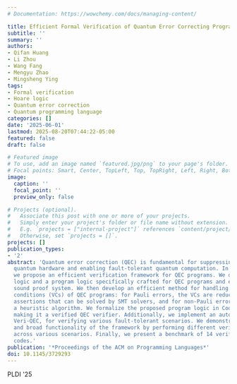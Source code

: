 ```yaml
---
# Documentation: https://wowchemy.com/docs/managing-content/

title: Efficient Formal Verification of Quantum Error Correcting Programs
subtitle: ''
summary: ''
authors:
- Qifan Huang
- Li Zhou
- Wang Fang
- Mengyu Zhao
- Mingsheng Ying
tags:
- Formal verification
- Hoare logic
- Quantum error correction
- Quantum programming language
categories: []
date: '2025-06-01'
lastmod: 2025-08-20T07:44:22-05:00
featured: false
draft: false

# Featured image
# To use, add an image named `featured.jpg/png` to your page's folder.
# Focal points: Smart, Center, TopLeft, Top, TopRight, Left, Right, BottomLeft, Bottom, BottomRight.
image:
  caption: ''
  focal_point: ''
  preview_only: false

# Projects (optional).
#   Associate this post with one or more of your projects.
#   Simply enter your project's folder or file name without extension.
#   E.g. `projects = ["internal-project"]` references `content/project/deep-learning/index.md`.
#   Otherwise, set `projects = []`.
projects: []
publication_types:
- '2'
abstract: 'Quantum error correction (QEC) is fundamental for suppressing noise in
  quantum hardware and enabling fault-tolerant quantum computation. In this paper,
  we propose an efficient verification framework for QEC programs. We define an assertion
  logic and a program logic specifically crafted for QEC programs and establish a
  sound proof system. We then develop an efficient method for handling verification
  conditions (VCs) of QEC programs: for Pauli errors, the VCs are reduced to classical
  assertions that can be solved by SMT solvers, and for non-Pauli errors, we provide
  a heuristic algorithm. We formalize the proposed program logic in Coq proof assistant,
  making it a verified QEC verifier. Additionally, we implement an automated QEC verifier,
  Veri-QEC, for verifying various fault-tolerant scenarios. We demonstrate the efficiency
  and broad functionality of the framework by performing different verification tasks
  across various scenarios. Finally, we present a benchmark of 14 verified stabilizer
  codes.'
publication: '*Proceedings of the ACM on Programming Languages*'
doi: 10.1145/3729293
---
```

PLDI '25
